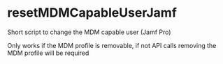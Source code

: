 # resetMDMCapableUserJamf
Short script to change the MDM capable user (Jamf Pro)

Only works if the MDM profile is removable, if not API calls removing the MDM profile will be required
